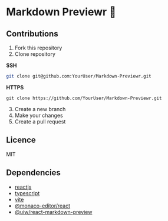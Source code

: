 # Markdown Previewr 📖

## Contributions

1. Fork this repository
2. Clone repository

**SSH**

```bash
git clone git@github.com:YourUser/Markdown-Previewr.git
```

**HTTPS**

```
git clone https://github.com/YourUser/Markdown-Previewr.git
```

3. Create a new branch
4. Make your changes
5. Create a pull request

## Licence

MIT

## Dependencies

- [reactjs](https://reactjs.org)
- [typescript](https://www.typescriptlang.org/)
- [vite](https://vitejs.dev/)
- [@monaco-editor/react](https://github.com/suren-atoyan/monaco-react)
- [@uiw/react-markdown-preview](https://github.com/uiwjs/react-markdown-preview)

